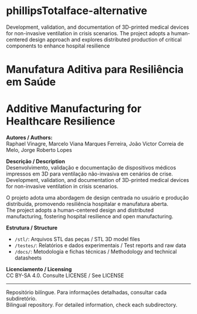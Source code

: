 # phillipsTotalface-alternative
Development, validation, and documentation of 3D-printed medical devices for non-invasive ventilation in crisis scenarios. The project adopts a human-centered design approach and explores distributed production of critical components to enhance hospital resilience

# Manufatura Aditiva para Resiliência em Saúde  
# Additive Manufacturing for Healthcare Resilience

**Autores / Authors:**  
Raphael Vinagre, Marcelo Viana Marques Ferreira, João Victor Correia de Melo, Jorge Roberto Lopes

**Descrição / Description**  
Desenvolvimento, validação e documentação de dispositivos médicos impressos em 3D para ventilação não-invasiva em cenários de crise.  
Development, validation, and documentation of 3D-printed medical devices for non-invasive ventilation in crisis scenarios.

O projeto adota uma abordagem de design centrada no usuário e produção distribuída, promovendo resiliência hospitalar e manufatura aberta.  
The project adopts a human-centered design and distributed manufacturing, fostering hospital resilience and open manufacturing.

**Estrutura / Structure**
- `/stl/`: Arquivos STL das peças / STL 3D model files
- `/testes/`: Relatórios e dados experimentais / Test reports and raw data
- `/docs/`: Metodologia e fichas técnicas / Methodology and technical datasheets

**Licenciamento / Licensing**  
CC BY-SA 4.0. Consulte LICENSE / See LICENSE

---

Repositório bilíngue. Para informações detalhadas, consultar cada subdiretório.  
Bilingual repository. For detailed information, check each subdirectory.
